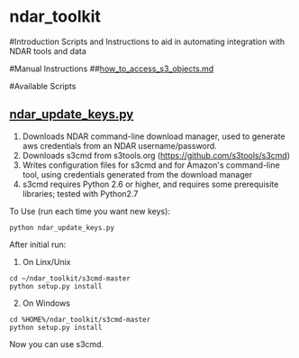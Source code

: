 ndar_toolkit
============

#Introduction
Scripts and Instructions to aid in automating integration with NDAR tools and data

#Manual Instructions
##[how_to_access_s3_objects.md](https://github.com/NDAR/ndar_toolkit/blob/master/how_to_access_s3_objets.md)

#Available Scripts
## [ndar_update_keys.py](https://github.com/NDAR/ndar_toolkit/blob/master/ndar_update_keys.py)
1. Downloads NDAR command-line download manager, used to generate aws credentials from an NDAR username/password.
2. Downloads s3cmd from s3tools.org (https://github.com/s3tools/s3cmd)
3. Writes configuration files for s3cmd and for Amazon's command-line tool, using credentials generated from the download manager
4. s3cmd requires Python 2.6 or higher, and requires some prerequisite libraries; tested with Python2.7

To Use (run each time you want new keys):
```shell
python ndar_update_keys.py
```

After initial run:

1. On Linx/Unix

```shell
cd ~/ndar_toolkit/s3cmd-master
python setup.py install
```

2. On Windows

```shell
cd %HOME%/ndar_toolkit/s3cmd-master
python setup.py install
  ```

 
Now you can use s3cmd.

